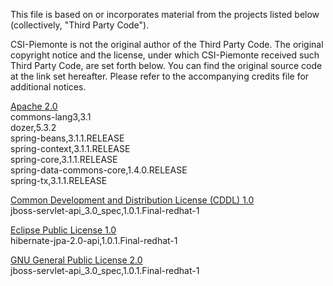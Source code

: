 This file is based on or incorporates material from the projects listed below
(collectively, "Third Party Code").

CSI-Piemonte is not the original author of the Third Party Code.
The original copyright notice and the license, under which CSI-Piemonte received such Third Party Code,
are set forth below. You can find the original source code at the link set hereafter.
Please refer to the accompanying credits file for additional notices.

[Apache 2.0](../lib/third-party-licenses/APACHE%202.0-LICENSE.txt)\
commons-lang3,3.1\
dozer,5.3.2\
spring-beans,3.1.1.RELEASE\
spring-context,3.1.1.RELEASE\
spring-core,3.1.1.RELEASE\
spring-data-commons-core,1.4.0.RELEASE\
spring-tx,3.1.1.RELEASE

[Common Development and Distribution License (CDDL) 1.0](../lib/third-party-licenses/CDDL%201.0-LICENSE.txt)\
jboss-servlet-api_3.0_spec,1.0.1.Final-redhat-1

[Eclipse Public License 1.0](../lib/third-party-licenses/EPL%201.0-LICENSE.txt)\
hibernate-jpa-2.0-api,1.0.1.Final-redhat-1

[GNU General Public License 2.0](../lib/third-party-licenses/GPL%202.0.txt)\
jboss-servlet-api_3.0_spec,1.0.1.Final-redhat-1
